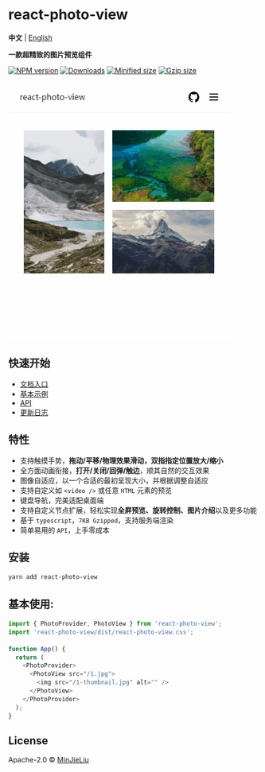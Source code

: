 # react-photo-view

**中文** | [English](./README.md)

**一款超精致的图片预览组件**

[![NPM version][npm-image]][npm-url]
[![Downloads][downloads-image]][downloads-url]
[![Minified size][min-size-image]][bundlephobia-url]
[![Gzip size][gzip-size-image]][bundlephobia-url]

![example](./example.gif)

## 快速开始

- [文档入口](https://react-photo-view.vercel.app)
- [基本示例](https://react-photo-view.vercel.app/docs/getting-started)
- [API](https://react-photo-view.vercel.app/docs/api)
- [更新日志](https://react-photo-view.vercel.app/docs/change-log)

## 特性

- 支持触摸手势，**拖动/平移/物理效果滑动，双指指定位置放大/缩小**
- 全方面动画衔接，**打开/关闭/回弹/触边**，顺其自然的交互效果
- 图像自适应，以一个合适的最初呈现大小，并根据调整自适应
- 支持自定义如 `<video />` 或任意 `HTML` 元素的预览
- 键盘导航，完美适配桌面端
- 支持自定义节点扩展，轻松实现**全屏预览、旋转控制、图片介绍**以及更多功能
- 基于 `typescript`，`7KB Gzipped`，支持服务端渲染
- 简单易用的 `API`，上手零成本

## 安装

```bash
yarn add react-photo-view
```

## 基本使用:

```js
import { PhotoProvider, PhotoView } from 'react-photo-view';
import 'react-photo-view/dist/react-photo-view.css';

function App() {
  return (
    <PhotoProvider>
      <PhotoView src="/1.jpg">
        <img src="/1-thumbnail.jpg" alt="" />
      </PhotoView>
    </PhotoProvider>
  );
}
```

## License

Apache-2.0 © [MinJieLiu](https://github.com/MinJieLiu)

[npm-image]: https://img.shields.io/npm/v/react-photo-view.svg?style=flat-square
[npm-url]: https://npmjs.org/package/react-photo-view
[downloads-image]: http://img.shields.io/npm/dm/react-photo-view.svg?style=flat-square
[downloads-url]: https://npmjs.org/package/react-photo-view
[min-size-image]: https://badgen.net/bundlephobia/min/react-photo-view?label=minified
[gzip-size-image]: https://badgen.net/bundlephobia/minzip/react-photo-view?label=gzip
[bundlephobia-url]: https://bundlephobia.com/result?p=react-photo-view
